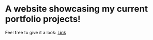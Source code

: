 # A website showcasing my current portfolio projects!

Feel free to give it a look: [Link](https://linschris.github.io)
